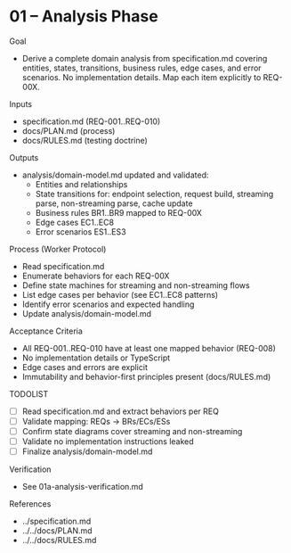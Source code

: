 # 01 – Analysis Phase

Goal
- Derive a complete domain analysis from specification.md covering entities, states, transitions, business rules, edge cases, and error scenarios. No implementation details. Map each item explicitly to REQ-00X.

Inputs
- specification.md (REQ-001..REQ-010)
- docs/PLAN.md (process)
- docs/RULES.md (testing doctrine)

Outputs
- analysis/domain-model.md updated and validated:
  - Entities and relationships
  - State transitions for: endpoint selection, request build, streaming parse, non-streaming parse, cache update
  - Business rules BR1..BR9 mapped to REQ-00X
  - Edge cases EC1..EC8
  - Error scenarios ES1..ES3

Process (Worker Protocol)
- Read specification.md
- Enumerate behaviors for each REQ-00X
- Define state machines for streaming and non-streaming flows
- List edge cases per behavior (see EC1..EC8 patterns)
- Identify error scenarios and expected handling
- Update analysis/domain-model.md

Acceptance Criteria
- All REQ-001..REQ-010 have at least one mapped behavior (REQ-008)
- No implementation details or TypeScript
- Edge cases and errors are explicit
- Immutability and behavior-first principles present (docs/RULES.md)

TODOLIST
- [ ] Read specification.md and extract behaviors per REQ
- [ ] Validate mapping: REQs → BRs/ECs/ESs
- [ ] Confirm state diagrams cover streaming and non-streaming
- [ ] Validate no implementation instructions leaked
- [ ] Finalize analysis/domain-model.md

Verification
- See 01a-analysis-verification.md

References
- ../specification.md
- ../../docs/PLAN.md
- ../../docs/RULES.md
